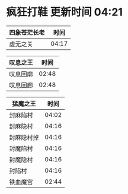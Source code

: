 # 疯狂打鞋 更新时间 04:21

| 四象苍茫长老   | 时间    |
|--------|-------|
| 虚无之关 | 04:17 |

| 叹息之王   | 时间    |
|--------|-------|
| 叹息回廓 | 02:48 |
| 叹息回廊 | 02:48 |

| 猛魔之王   | 时间    |
|--------|-------|
| 封麻陷村 | 04:02 |
| 封麻隐村 | 04:16 |
| 封麻隐村掉 | 04:16 |
| 封魔陷村 | 04:16 |
| 封魔隐村 | 04:16 |
| 封陷村 | 04:16 |
| 铁血魔宫 | 02:44 |
